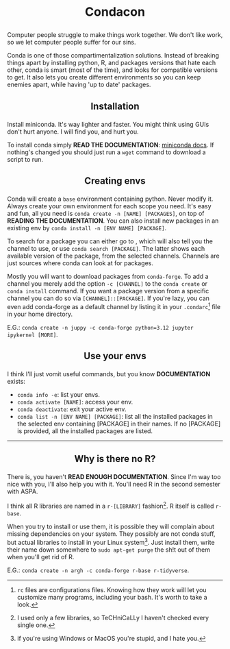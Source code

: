 # <p align='center'> Condacon </p>
Computer people struggle to make things work together. We don't like work, so we let computer people suffer for our sins.

Conda is one of those compartimentalization solutions. Instead of breaking things apart by installing python, R, and packages versions that hate each other, conda is smart (most of the time), and looks for compatible versions to get. It also lets you create different environments so you can keep enemies apart, while having 'up to date' packages.

## <p align='center'> Installation </p>
Install miniconda. It's way lighter and faster. You might think using GUIs don't hurt anyone. I will find you, and hurt you.

To install conda simply **READ THE DOCUMENTATION**: [miniconda docs](https://www.anaconda.com/docs/getting-started/miniconda/install#macos-linux-installation). If nothing's changed you should just run a `wget` command to download a script to run.

## <p align='center'> Creating envs </p>
Conda will create a `base` environment containing python. Never modify it. Always create your own environment for each scope you need. It's easy and fun, all you need is `conda create -n [NAME] [PACKAGES]`, on top of **READING THE DOCUMENTATION**. You can also install new packages in an existing env by `conda install -n [ENV NAME] [PACKAGE]`.

To search for a package you can either go to [](https://anaconda.org), which will also tell you the channel to use, or use `conda search [PACKAGE]`. The latter shows each available version of the package, from the selected channels. Channels are just sources where conda can look at for packages.

Mostly you will want to download packages from `conda-forge`. To add a channel you merely add the option `-c [CHANNEL]` to the `conda create` or `conda install` command. If you want a package version from a specific channel you can do so via `[CHANNEL]::[PACKAGE]`. If you're lazy, you can even add conda-forge as a default channel by listing it in your `.condarc`[^1] file in your home directory.
[^1]: `rc` files are configurations files. Knowing how they work will let you customize many programs, including your bash. It's worth to take a look.

E.G.: `conda create -n juppy -c conda-forge python=3.12 jupyter ipykernel [MORE]`.

## <p align='center'> Use your envs </p>
I think I'll just vomit useful commands, but you know **DOCUMENTATION** exists:
- `conda info -e`: list your envs.
- `conda activate [NAME]`: access your env.
- `conda deactivate`: exit your active env.
- `conda list -n [ENV NAME] [PACKAGE]`: list all the installed packages in the selected env containing [PACKAGE] in their names. If no [PACKAGE] is provided, all the installed packages are listed.

---

## <p align='center'> Why is there no R? </p>
There is, you haven't **READ ENOUGH DOCUMENTATION**. Since I'm way too nice with you, I'll also help you with it. You'll need R in the second semester with ASPA.

I think all R libraries are named in a `r-[LIBRARY]` fashion[^2]. R itself is called `r-base`.
[^2]: I used only a few libraries, so TeCHniCaLLy I haven't checked every single one.

When you try to install or use them, it is possible they will complain about missing dependencies on your system. They possibly are not conda stuff, but actual libraries to install in your Linux system[^3]. Just install them, write their name down somewhere to `sudo apt-get purge` the sh!t out of them when you'll get rid of R.
[^3]: if you're using Windows or MacOS you're stupid, and I hate you.

E.G.: `conda create -n argh -c conda-forge r-base r-tidyverse`.
